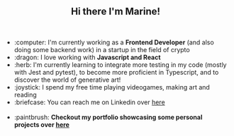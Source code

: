 
<h2 align="center">Hi there I'm Marine!</h2>
<br/>
<ul>
  <li>  :computer:  I'm currently working as a <strong>Frontend Developer</strong> (and also doing some backend work) in a startup in the field of crypto</li>
  <li> :dragon:  I love working with <strong>Javascript and React</strong></li>
<li> :herb:  I'm currently learning to integrate more testing in my code (mostly with Jest and pytest), to become more proficient in Typescript, and to discover the world of generative art!</li>
<li> :joystick:  I spend my free time playing videogames, making art and reading</li>
  <li> :briefcase: 	You can reach me on Linkedin over <a target="_blank" href="https://www.linkedin.com/in/marine-bretonniere-04848711a/">here</a></li>
<br>
  <li> :paintbrush:	 <strong>Checkout my portfolio showcasing some personal projects over <a target="_blank" href="https://portfolio-marine-bre.netlify.app/">here</a></strong></li>
</ul>
